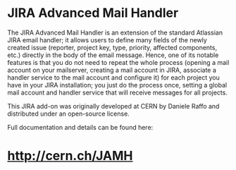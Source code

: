 # JIRA Advanced Mail Handler

The JIRA Advanced Mail Handler is an extension of the standard Atlassian JIRA email handler; 
it allows users to define many fields of the newly created issue (reporter, project key, type, 
priority, affected components, etc.) directly in the body of the email message. Hence, one of 
its notable features is that you do not need to repeat the whole process (opening a mail account 
on your mailserver, creating a mail account in JIRA, associate a handler service to the mail 
account and configure it) for each project you have in your JIRA installation; you just do the 
process once, setting a global mail account and handler service that will receive messages for all projects.

This JIRA add-on was originally developed at CERN by Daniele Raffo and distributed under an open-source license.

Full documentation and details can be found here: 

# http://cern.ch/JAMH
